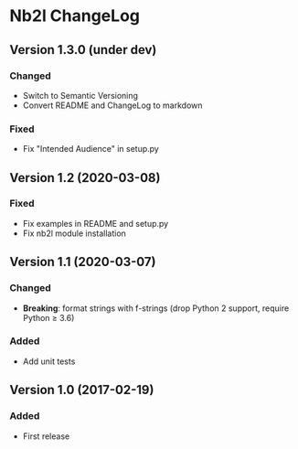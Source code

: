 <!--
SPDX-FileCopyrightText: 2017-2025 Sébastien Helleu <flashcode@flashtux.org>

SPDX-License-Identifier: GPL-3.0-or-later
-->

# Nb2l ChangeLog

## Version 1.3.0 (under dev)

### Changed

- Switch to Semantic Versioning
- Convert README and ChangeLog to markdown

### Fixed

- Fix "Intended Audience" in setup.py

## Version 1.2 (2020-03-08)

### Fixed

- Fix examples in README and setup.py
- Fix nb2l module installation

## Version 1.1 (2020-03-07)

### Changed

- **Breaking**: format strings with f-strings (drop Python 2 support, require Python ≥ 3.6)

### Added

- Add unit tests

## Version 1.0 (2017-02-19)

### Added

- First release
